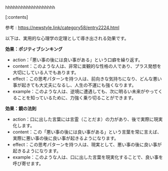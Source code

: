

hhhhhhhhhhhhhhhhhhh
    
[:contents]

参考 : https://newstyle.link/category58/entry2224.html

以下は、実用的な心理学の定理として導き出される効果です。

**効果：ポジティブシンキング**

* action：「悪い事の後には良い事がある」という口癖を繰り返す。
* content：このような人は、非常に楽観的な性格の人であり、プラス発想を大切にしている人でもあります。
* effect：この思考パターンを持つ人は、前向きな気持ちになり、どんな悪い事が起きても大丈夫になるし、人生の不運にも強くなります。
* example：このような人は、逆境に遭遇しても、次に明るい未来がやってくることを知っているために、力強く乗り切ることができます。

**効果：鏡の法則**

* action：口に出した言葉には言霊（ことだま）の力があり、後で実際に現実化します。
* content：この「悪い事の後には良い事がある」という言葉を常に言えば、実際に悪い事の後に良い事が起きるようになります。
* effect：この思考パターンを持つ人は、現実として、悪い事の後に良い事が起きるようになります。
* example：このような人は、口に出した言葉を現実化することで、良い事を呼び寄せます。

    